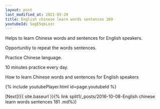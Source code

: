 ```yaml
---
layout: post
last_modified_at: 2021-03-29
title: English chinese learn words sentences 269 
youtubeId: SogE5qkLozc
---
```

 
 
Helps to learn Chinese words and sentences for English speakers.

Opportunitiy to repeat the words sentences. 

Practice Chinese language. 
 
10 minutes practice every day. 
 
How to learn Chinese words and sentences for English speakers 
 
{% include youtubePlayer.html id=page.youtubeId %}
 
 
[Next]({{ site.baseurl }}{% link  split1/_posts/2016-10-08-English chinese learn words sentences 181 .md%})
 
